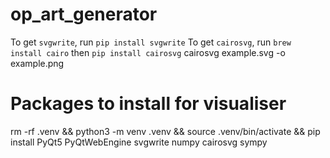 # op_art_generator
To get `svgwrite`, run `pip install svgwrite`
To get `cairosvg`, run `brew install cairo` then `pip install cairosvg`
cairosvg example.svg -o example.png

# Packages to install for visualiser
rm -rf .venv && python3 -m venv .venv && source .venv/bin/activate && pip install PyQt5 PyQtWebEngine svgwrite numpy cairosvg sympy
